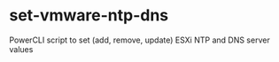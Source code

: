set-vmware-ntp-dns
==================

PowerCLI script to set (add, remove, update) ESXi NTP and DNS server values
